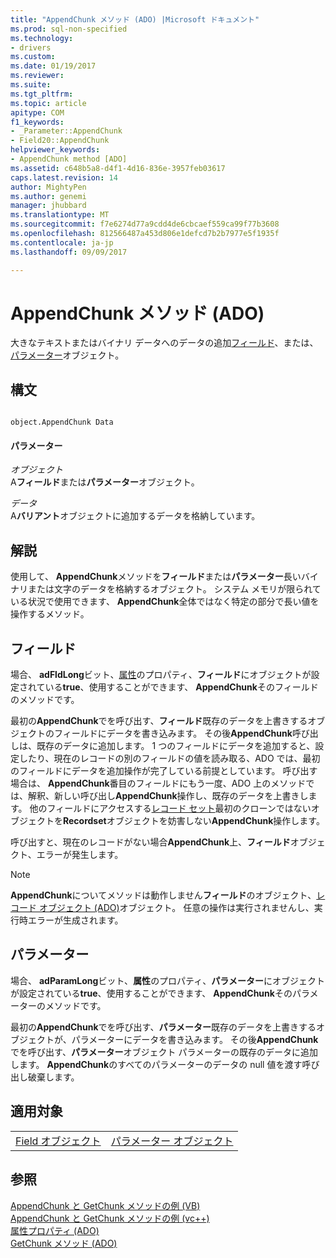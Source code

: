 ```yaml
---
title: "AppendChunk メソッド (ADO) |Microsoft ドキュメント"
ms.prod: sql-non-specified
ms.technology:
- drivers
ms.custom: 
ms.date: 01/19/2017
ms.reviewer: 
ms.suite: 
ms.tgt_pltfrm: 
ms.topic: article
apitype: COM
f1_keywords:
- _Parameter::AppendChunk
- Field20::AppendChunk
helpviewer_keywords:
- AppendChunk method [ADO]
ms.assetid: c648b5a8-d4f1-4d16-836e-3957feb03617
caps.latest.revision: 14
author: MightyPen
ms.author: genemi
manager: jhubbard
ms.translationtype: MT
ms.sourcegitcommit: f7e6274d77a9cdd4de6cbcaef559ca99f77b3608
ms.openlocfilehash: 812566487a453d806e1defcd7b2b7977e5f1935f
ms.contentlocale: ja-jp
ms.lasthandoff: 09/09/2017

---
```

# <a name="appendchunk-method-ado"></a>AppendChunk メソッド (ADO)
大きなテキストまたはバイナリ データへのデータの追加[フィールド](../../../ado/reference/ado-api/field-object.md)、または、[パラメーター](../../../ado/reference/ado-api/parameter-object.md)オブジェクト。  
  
## <a name="syntax"></a>構文  
  
```  
  
object.AppendChunk Data  
```  
  
#### <a name="parameters"></a>パラメーター  
 *オブジェクト*  
 A**フィールド**または**パラメーター**オブジェクト。  
  
 *データ*  
 A**バリアント**オブジェクトに追加するデータを格納しています。  
  
## <a name="remarks"></a>解説  
 使用して、 **AppendChunk**メソッドを**フィールド**または**パラメーター**長いバイナリまたは文字のデータを格納するオブジェクト。 システム メモリが限られている状況で使用できます、 **AppendChunk**全体ではなく特定の部分で長い値を操作するメソッド。  
  
## <a name="field"></a>フィールド  
 場合、 **adFldLong**ビット、[属性](../../../ado/reference/ado-api/attributes-property-ado.md)のプロパティ、**フィールド**にオブジェクトが設定されている**true**、使用することができます、 **AppendChunk**そのフィールドのメソッドです。  
  
 最初の**AppendChunk**でを呼び出す、**フィールド**既存のデータを上書きするオブジェクトのフィールドにデータを書き込みます。 その後**AppendChunk**呼び出しは、既存のデータに追加します。 1 つのフィールドにデータを追加すると、設定したり、現在のレコードの別のフィールドの値を読み取る、ADO では、最初のフィールドにデータを追加操作が完了している前提としています。 呼び出す場合は、 **AppendChunk**番目のフィールドにもう一度、ADO 上のメソッドでは、解釈、新しい呼び出し**AppendChunk**操作し、既存のデータを上書きします。 他のフィールドにアクセスする[レコード セット](../../../ado/reference/ado-api/recordset-object-ado.md)最初のクローンではないオブジェクトを**Recordset**オブジェクトを妨害しない**AppendChunk**操作します。  
  
 呼び出すと、現在のレコードがない場合**AppendChunk**上、**フィールド**オブジェクト、エラーが発生します。  
  
> [!NOTE]
>  **AppendChunk**についてメソッドは動作しません**フィールド**のオブジェクト、[レコード オブジェクト (ADO)](../../../ado/reference/ado-api/record-object-ado.md)オブジェクト。 任意の操作は実行されませんし、実行時エラーが生成されます。  
  
## <a name="parameter"></a>パラメーター  
 場合、 **adParamLong**ビット、**属性**のプロパティ、**パラメーター**にオブジェクトが設定されている**true**、使用することができます、 **AppendChunk**そのパラメーターのメソッドです。  
  
 最初の**AppendChunk**でを呼び出す、**パラメーター**既存のデータを上書きするオブジェクトが、パラメーターにデータを書き込みます。 その後**AppendChunk**でを呼び出す、**パラメーター**オブジェクト パラメーターの既存のデータに追加します。 **AppendChunk**のすべてのパラメーターのデータの null 値を渡す呼び出し破棄します。  
  
## <a name="applies-to"></a>適用対象  
  
|||  
|-|-|  
|[Field オブジェクト](../../../ado/reference/ado-api/field-object.md)|[パラメーター オブジェクト](../../../ado/reference/ado-api/parameter-object.md)|  
  
## <a name="see-also"></a>参照  
 [AppendChunk と GetChunk メソッドの例 (VB)](../../../ado/reference/ado-api/appendchunk-and-getchunk-methods-example-vb.md)   
 [AppendChunk と GetChunk メソッドの例 (vc++)](../../../ado/reference/ado-api/appendchunk-and-getchunk-methods-example-vc.md)   
 [属性プロパティ (ADO)](../../../ado/reference/ado-api/attributes-property-ado.md)   
 [GetChunk メソッド (ADO)](../../../ado/reference/ado-api/getchunk-method-ado.md)

